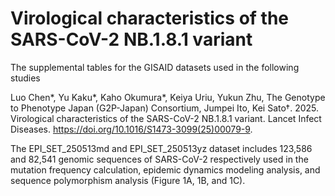 # Virological characteristics of the SARS-CoV-2 NB.1.8.1 variant
The supplemental tables for the GISAID datasets used in the following studies

Luo Chen*, Yu Kaku*, Kaho Okumura*, Keiya Uriu, Yukun Zhu, The Genotype to Phenotype Japan (G2P-Japan) Consortium, Jumpei Ito, Kei Sato†. 2025. Virological characteristics of the SARS-CoV-2 NB.1.8.1 variant. Lancet Infect Diseases. https://doi.org/10.1016/S1473-3099(25)00079-9.

The EPI_SET_250513md and EPI_SET_250513yz dataset includes 123,586 and 82,541 genomic sequences of SARS-CoV-2 respectively used in the  mutation frequency calculation, epidemic dynamics modeling analysis, and sequence polymorphism analysis (Figure 1A, 1B, and 1C).
